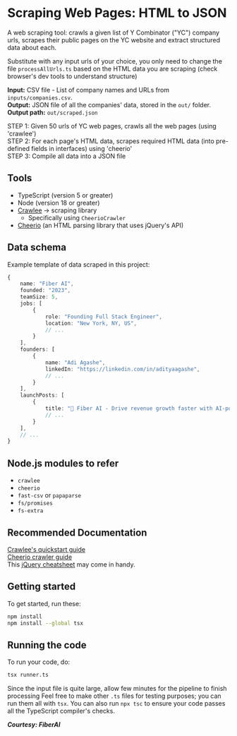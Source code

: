 # Scraping Web Pages: HTML to JSON

A web scraping tool: crawls a given list of Y Combinator ("YC") company urls, scrapes their public pages on the YC website and extract structured data about each.

Substitute with any input urls of your choice, you only need to change the file `processAllUrls.ts` based on the HTML data you are scraping (check browser's dev tools to understand structure)

<b>Input:</b> CSV file - List of company names and URLs from `inputs/companies.csv`.<br>
<b>Output:</b> JSON file of all the companies' data, stored in the `out/` folder.<br>
<b>Output path:</b> `out/scraped.json`

STEP 1: Given 50 urls of YC web pages, crawls all the web pages (using 'crawlee')<br>
STEP 2: For each page's HTML data, scrapes required HTML data (into pre-defined fields in interfaces) using 'cheerio'<br>
STEP 3: Compile all data into a JSON file<br>

## Tools

- TypeScript (version 5 or greater)
- Node (version 18 or greater)
- [Crawlee](https://crawlee.dev/) -> scraping library
  - Specifically using `CheerioCrawler`
- [Cheerio](https://cheerio.js.org/) (an HTML parsing library that uses jQuery's API)

## Data schema

Example template of data scraped in this project:

```ts
{
    name: "Fiber AI",
    founded: "2023",
    teamSize: 5,
    jobs: [
        {
            role: "Founding Full Stack Engineer",
            location: "New York, NY, US",
            // ...
        }
    ],
    founders: [
        {
            name: "Adi Agashe",
            linkedIn: "https://linkedin.com/in/adityaagashe",
            // ...
        }
    ],
    launchPosts: [
        {
            title: "🤝 Fiber AI - Drive revenue growth faster with AI-powered marketing automations",
            // ...
        }
    ],
    // ...
}
```

## Node.js modules to refer

- `crawlee`
- `cheerio`
- `fast-csv` or `papaparse`
- `fs/promises`
- `fs-extra`

## Recommended Documentation

[Crawlee's quickstart guide](https://crawlee.dev/docs/quick-start)<br>
[Cheerio crawler guide](https://crawlee.dev/docs/guides/cheerio-crawler-guide)<br>
This [jQuery cheatsheet](https://htmlcheatsheet.com/jquery/) may come in handy.

## Getting started

To get started, run these:

```sh
npm install
npm install --global tsx
```

## Running the code

To run your code, do:

```sh
tsx runner.ts
```

Since the input file is quite large, allow few minutes for the pipeline to finish processing
Feel free to make other `.ts` files for testing purposes; you can run them all with `tsx`.
You can also run `npx tsc` to ensure your code passes all the TypeScript compiler's checks.

<b><i>Courtesy: FiberAI</i></b>
